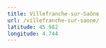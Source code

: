 ```yaml
---
title: Villefranche-sur-Saône
url: /villefranche-sur-saone/
latitude: 45.982
longitude: 4.744
---
```

